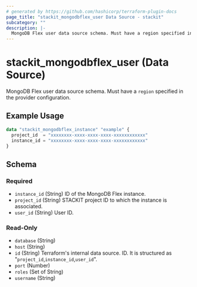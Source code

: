 ```yaml
---
# generated by https://github.com/hashicorp/terraform-plugin-docs
page_title: "stackit_mongodbflex_user Data Source - stackit"
subcategory: ""
description: |-
  MongoDB Flex user data source schema. Must have a region specified in the provider configuration.
---
```


# stackit_mongodbflex_user (Data Source)

MongoDB Flex user data source schema. Must have a `region` specified in the provider configuration.

## Example Usage

```terraform
data "stackit_mongodbflex_instance" "example" {
  project_id  = "xxxxxxxx-xxxx-xxxx-xxxx-xxxxxxxxxxxx"
  instance_id = "xxxxxxxx-xxxx-xxxx-xxxx-xxxxxxxxxxxx"
}
```

<!-- schema generated by tfplugindocs -->

## Schema

### Required

- `instance_id` (String) ID of the MongoDB Flex instance.
- `project_id` (String) STACKIT project ID to which the instance is associated.
- `user_id` (String) User ID.

### Read-Only

- `database` (String)
- `host` (String)
- `id` (String) Terraform's internal data source. ID. It is structured as "`project_id`,`instance_id`,`user_id`".
- `port` (Number)
- `roles` (Set of String)
- `username` (String)

